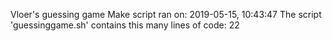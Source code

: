 Vloer's guessing game
Make script ran on:
2019-05-15, 10:43:47
The script 'guessinggame.sh' contains this many lines of code:
22
